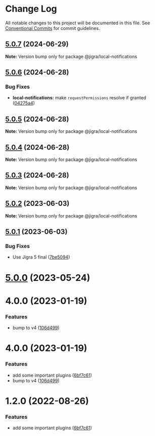 # Change Log

All notable changes to this project will be documented in this file.
See [Conventional Commits](https://conventionalcommits.org) for commit guidelines.

## [5.0.7](https://github.com/familyjs/jigra-plugins/compare/@jigra/local-notifications@5.0.6...@jigra/local-notifications@5.0.7) (2024-06-29)

**Note:** Version bump only for package @jigra/local-notifications

## [5.0.6](https://github.com/familyjs/jigra-plugins/compare/@jigra/local-notifications@5.0.5...@jigra/local-notifications@5.0.6) (2024-06-28)

### Bug Fixes

- **local-notifications:** make `requestPermissions` resolve if granted ([04275a4](https://github.com/familyjs/jigra-plugins/commit/04275a4d1ced2ecbbf00ba02220a808e14fe1cc0))

## [5.0.5](https://github.com/familyjs/jigra-plugins/compare/@jigra/local-notifications@5.0.4...@jigra/local-notifications@5.0.5) (2024-06-28)

**Note:** Version bump only for package @jigra/local-notifications

## [5.0.4](https://github.com/familyjs/jigra-plugins/compare/@jigra/local-notifications@5.0.3...@jigra/local-notifications@5.0.4) (2024-06-28)

**Note:** Version bump only for package @jigra/local-notifications

## [5.0.3](https://github.com/familyjs/jigra-plugins/compare/@jigra/local-notifications@5.0.2...@jigra/local-notifications@5.0.3) (2024-06-28)

**Note:** Version bump only for package @jigra/local-notifications

## [5.0.2](https://github.com/familyjs/jigra-plugins/compare/@jigra/local-notifications@5.0.1...@jigra/local-notifications@5.0.2) (2023-06-03)

**Note:** Version bump only for package @jigra/local-notifications

## [5.0.1](https://github.com/familyjs/jigra-plugins/compare/@jigra/local-notifications@5.0.0...@jigra/local-notifications@5.0.1) (2023-06-03)

### Bug Fixes

- Use Jigra 5 final ([7be5094](https://github.com/familyjs/jigra-plugins/commit/7be509425c5cc9f21b1f9e78794b2c6b76ca7702))

# [5.0.0](https://github.com/familyjs/jigra-plugins/compare/@jigra/local-notifications@1.2.0...@jigra/local-notifications@5.0.0) (2023-05-24)

# 4.0.0 (2023-01-19)

### Features

- bump to v4 ([106d499](https://github.com/familyjs/jigra-plugins/commit/106d49991e82a0505a82571530b73fcda020e7e4))

# 4.0.0 (2023-01-19)

### Features

- add some important plugins ([6bf7c61](https://github.com/navify/jigra-plugins/commit/6bf7c61ba5ad99cf0474cb2cc9599d0f8fedeb45))
- bump to v4 ([106d499](https://github.com/navify/jigra-plugins/commit/106d49991e82a0505a82571530b73fcda020e7e4))

# 1.2.0 (2022-08-26)

### Features

- add some important plugins ([6bf7c61](https://github.com/navify/jigra-plugins/commit/6bf7c61ba5ad99cf0474cb2cc9599d0f8fedeb45))
